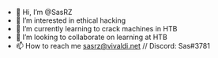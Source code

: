 - 👋 Hi, I’m @SasRZ
- 👀 I’m interested in ethical hacking
- 🌱 I’m currently learning to crack machines in HTB
- 💞️ I’m looking to collaborate on learning at HTB
- 📫 How to reach me sasrz@vivaldi.net // Discord: Sas#3781

<!---
SasRZ/SasRZ is a ✨ special ✨ repository because its `README.md` (this file) appears on your GitHub profile.
You can click the Preview link to take a look at your changes.
--->
